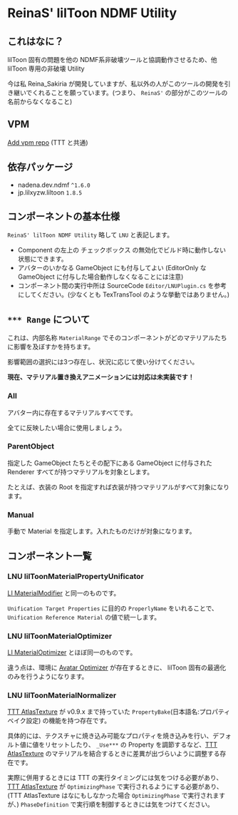# ReinaS' lilToon NDMF Utility

## これはなに？

lilToon 固有の問題を他の NDMF系非破壊ツールと協調動作させるため、他 lilToon 専用の非破壊 Utility

今は私 Reina_Sakiria が開発していますが、私以外の人がこのツールの開発を引き継いでくれることを願っています。(つまり、 `ReinaS'` の部分がこのツールの名前からなくなること)

## VPM

[Add vpm repo](vcc://vpm/addRepo?url=https://vpm.rs64.net/vpm.json) (TTT と共通)

## 依存パッケージ

- nadena.dev.ndmf `^1.6.0`
- jp.lilxyzw.liltoon `1.8.5`

## コンポーネントの基本仕様

`ReinaS' lilToon NDMF Utility` 略して `LNU` と表記します。

- Component の左上の チェックボックス の無効化でビルド時に動作しない状態にできます。
- アバターのいかなる GameObject にも付与してよい (EditorOnly な GameObject に付与した場合動作しなくなることには注意)
- コンポーネント間の実行中所は SourceCode `Editor/LNUPlugin.cs` を参考にしてください。(少なくとも TexTransTool のような挙動ではありません。)

## `*** Range` について

これは、内部名称 `MaterialRange` でそのコンポーネントがどのマテリアルたちに影響を及ぼすかを持ちます。

影響範囲の選択には3つ存在し、状況に応じて使い分けてください。

__現在、マテリアル置き換えアニメーションには対応は未実装です！__

### All

アバター内に存在するマテリアルすべてです。

全てに反映したい場合に使用しましょう。

### ParentObject

指定した GameObject たちとその配下にある GameObject に付与された Renderer すべてが持つマテリアルを対象とします。

たとえば、衣装の Root を指定すれば衣装が持つマテリアルがすべて対象になります。

### Manual

手動で Material を指定します。入れたものだけが対象になります。

## コンポーネント一覧

### LNU lilToonMaterialPropertyUnificator

[LI MaterialModifier](https://lilxyzw.github.io/lilycalInventory/ja/docs/components/materialmodifier.html) と同一のものです。

`Unification Target Properties` に目的の `ProperlyName` をいれることで、 `Unification Reference Material` の値で統一します。

### LNU lilToonMaterialOptimizer

[LI MaterialOptimizer](https://lilxyzw.github.io/lilycalInventory/ja/docs/components/materialoptimizer.html) とほぼ同一のものです。

違う点は、環境に [Avatar Optimizer](https://vpm.anatawa12.com/avatar-optimizer/ja/) が存在するときに、 lilToon 固有の最適化のみを行うようになります。

### LNU lilToonMaterialNormalizer

[TTT AtlasTexture](https://ttt.rs64.net/docs/Reference/AtlasTexture) が v0.9.x まで持っていた `PropertyBake`(日本語名:プロパティベイク設定) の機能を持つ存在です。

具体的には、テクスチャに焼き込み可能なプロパティを焼き込みを行い、デフォルト値に値をリセットしたり、 `_Use***` の Property を調節するなど、[TTT AtlasTexture](https://ttt.rs64.net/docs/Reference/AtlasTexture) のマテリアルを結合するときに差異が出づらいように調整する存在です。

実際に併用するときには TTT の実行タイミングには気をつける必要があり、 [TTT AtlasTexture](https://ttt.rs64.net/docs/Reference/AtlasTexture) が `OptimizingPhase` で実行されるようにする必要があり、(TTT AtlasTexture はなにもしなかった場合 `OptimizingPhase` で実行されますが、) `PhaseDefinition` で実行順を制御するときには気をつけてください。
